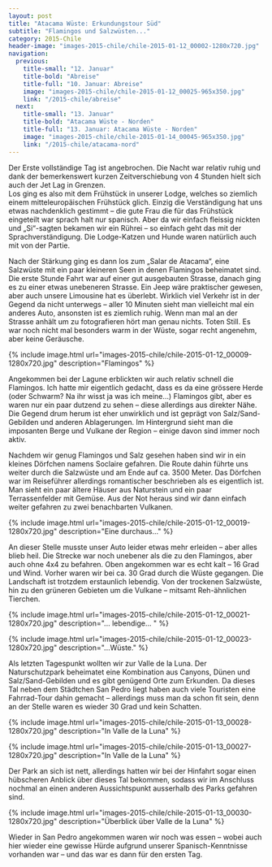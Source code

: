 ```yaml
---
layout: post
title: "Atacama Wüste: Erkundungstour Süd"
subtitle: "Flamingos und Salzwüsten..."
category: 2015-Chile
header-image: "images-2015-chile/chile-2015-01-12_00002-1280x720.jpg"
navigation:
  previous:
    title-small: "12. Januar"
    title-bold: "Abreise"
    title-full: "10. Januar: Abreise"
    image: "images-2015-chile/chile-2015-01-12_00025-965x350.jpg"
    link: "/2015-chile/abreise"
  next:
    title-small: "13. Januar"
    title-bold: "Atacama Wüste - Norden"
    title-full: "13. Januar: Atacama Wüste - Norden"
    image: "images-2015-chile/chile-2015-01-14_00045-965x350.jpg"
    link: "/2015-chile/atacama-nord"
---
```

Der Erste vollständige Tag ist angebrochen. Die Nacht war relativ ruhig und dank der bemerkenswert kurzen Zeitverschiebung von 4 Stunden hielt sich auch der Jet Lag in Grenzen.  
Los ging es also mit dem Frühstück in unserer Lodge, welches so ziemlich einem mitteleuropäischen Frühstück glich. Einzig die Verständigung hat uns etwas nachdenklich gestimmt – die gute Frau die für das Frühstück eingeteilt war sprach halt nur spanisch. Aber da wir einfach fleissig nickten und „Si“-sagten bekamen wir ein Rührei – so einfach geht das mit der Sprachverständigung. Die Lodge-Katzen und Hunde waren natürlich auch mit von der Partie.  

Nach der Stärkung ging es dann los zum „Salar de Atacama“, eine Salzwüste mit ein paar kleineren Seen in denen Flamingos beheimatet sind. Die erste Stunde Fahrt war auf einer gut ausgebauten Strasse, danach ging es zu einer etwas unebeneren Strasse. Ein Jeep wäre praktischer gewesen, aber auch unsere Limousine hat es überlebt. Wirklich viel Verkehr ist in der Gegend da nicht unterwegs – aller 10 Minuten sieht man vielleicht mal ein anderes Auto, ansonsten ist es ziemlich ruhig. Wenn man mal an der Strasse anhält um zu fotografieren hört man genau nichts. Toten Still. Es war noch nicht mal besonders warm in der Wüste, sogar recht angenehm, aber keine Geräusche.  

{% include image.html url="images-2015-chile/chile-2015-01-12_00009-1280x720.jpg" description="Flamingos" %}

Angekommen bei der Lagune erblickten wir auch relativ schnell die Flamingos. Ich hatte mir eigentlich gedacht, dass es da eine grössere Herde (oder Schwarm? Na ihr wisst ja was ich meine…) Flamingos gibt, aber es waren nur ein paar dutzend zu sehen – diese allerdings aus direkter Nähe. Die Gegend drum herum ist eher unwirklich und ist geprägt von Salz/Sand-Gebilden und anderen Ablagerungen. Im Hintergrund sieht man die imposanten Berge und Vulkane der Region – einige davon sind immer noch aktiv.  

Nachdem wir genug Flamingos und Salz gesehen haben sind wir in ein kleines Dörfchen namens Soclaire gefahren. Die Route dahin führte uns weiter durch die Salzwüste und am Ende auf ca. 3500 Meter. Das Dörfchen war im Reiseführer allerdings romantischer beschrieben als es eigentlich ist. Man sieht ein paar ältere Häuser aus Naturstein und ein paar Terrassenfelder mit Gemüse. Aus der Not heraus sind wir dann einfach weiter gefahren zu zwei benachbarten Vulkanen.  

{% include image.html url="images-2015-chile/chile-2015-01-12_00019-1280x720.jpg" description="Eine durchaus..." %}

An dieser Stelle musste unser Auto leider etwas mehr erleiden – aber alles blieb heil. Die Strecke war noch unebener als die zu den Flamingos, aber auch ohne 4x4 zu befahren. Oben angekommen war es echt kalt – 16 Grad und Wind. Vorher waren wir bei ca. 30 Grad durch die Wüste gegangen. Die Landschaft ist trotzdem erstaunlich lebendig. Von der trockenen Salzwüste, hin zu den grüneren Gebieten um die Vulkane – mitsamt Reh-ähnlichen Tierchen.  

{% include image.html url="images-2015-chile/chile-2015-01-12_00021-1280x720.jpg" description="... lebendige... " %}

{% include image.html url="images-2015-chile/chile-2015-01-12_00023-1280x720.jpg" description="...Wüste." %}

Als letzten Tagespunkt wollten wir zur Valle de la Luna. Der Naturschutzpark beheimatet eine Kombination aus Canyons, Dünen und Salz/Sand-Gebilden und es gibt genügend Orte zum Erkunden. Da dieses Tal neben dem Städtchen San Pedro liegt haben auch viele Touristen eine Fahrrad-Tour dahin gemacht – allerdings muss man da schon fit sein, denn an der Stelle waren es wieder 30 Grad und kein Schatten.

{% include image.html url="images-2015-chile/chile-2015-01-13_00028-1280x720.jpg" description="In Valle de la Luna" %}

{% include image.html url="images-2015-chile/chile-2015-01-13_00027-1280x720.jpg" description="In Valle de la Luna" %}

Der Park an sich ist nett, allerdings hatten wir bei der Hinfahrt sogar einen hübscheren Anblick über dieses Tal bekommen, sodass wir im Anschluss nochmal an einen anderen Aussichtspunkt ausserhalb des Parks gefahren sind.

{% include image.html url="images-2015-chile/chile-2015-01-13_00030-1280x720.jpg" description="Überblick über Valle de la Luna" %}

Wieder in San Pedro angekommen waren wir noch was essen – wobei auch hier wieder eine gewisse Hürde aufgrund unserer Spanisch-Kenntnisse vorhanden war – und das war es dann für den ersten Tag.
